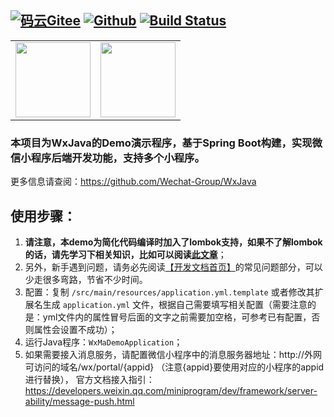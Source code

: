 [![码云Gitee](https://gitee.com/binary/weixin-java-miniapp-demo/badge/star.svg?theme=blue)](https://gitee.com/binary/weixin-java-miniapp-demo)
[![Github](http://github-svg-buttons.herokuapp.com/star.svg?user=binarywang&repo=weixin-java-miniapp-demo&style=flat&background=1081C1)](https://github.com/binarywang/weixin-java-miniapp-demo)
[![Build Status](https://travis-ci.org/binarywang/weixin-java-miniapp-demo.svg?branch=master)](https://travis-ci.org/binarywang/weixin-java-miniapp-demo)
-----------------------

<table align="center" cellspacing="0" cellpadding="0">
  <tbody>
    <tr>
			<td align="left" valign="middle">
        <a href="http://mp.weixin.qq.com/mp/homepage?__biz=MzI3MzAwMzk4OA==&hid=1&sn=f31af3bf562b116b061c9ab4edf70b61&scene=18#wechat_redirect" target="_blank">
				  <img height="120" src="https://gitee.com/binary/weixin-java-tools/raw/develop/images/qrcodes/mp.png">
        </a>
			</td>
			<td align="center" valign="middle">
				<a href="https://promotion.aliyun.com/ntms/act/qwbk.html?userCode=7makzf5h" target="_blank">
					<img height="120" src="https://gitee.com/binary/weixin-java-tools/raw/develop/images/banners/aliyun.jpg">
				</a>
			</td>
		</tr>
	</tbody>
</table>

### 本项目为WxJava的Demo演示程序，基于Spring Boot构建，实现微信小程序后端开发功能，支持多个小程序。
更多信息请查阅：https://github.com/Wechat-Group/WxJava

## 使用步骤：
1. **请注意，本demo为简化代码编译时加入了lombok支持，如果不了解lombok的话，请先学习下相关知识，比如可以阅读[此文章](https://mp.weixin.qq.com/s/cUc-bUcprycADfNepnSwZQ)**；
1. 另外，新手遇到问题，请务必先阅读[【开发文档首页】](https://github.com/Wechat-Group/WxJava/wiki)的常见问题部分，可以少走很多弯路，节省不少时间。
1. 配置：复制 `/src/main/resources/application.yml.template` 或者修改其扩展名生成 `application.yml` 文件，根据自己需要填写相关配置（需要注意的是：yml文件内的属性冒号后面的文字之前需要加空格，可参考已有配置，否则属性会设置不成功）；	
1. 运行Java程序：`WxMaDemoApplication`；
1. 如果需要接入消息服务，请配置微信小程序中的消息服务器地址：http://外网可访问的域名/wx/portal/{appid} （注意{appid}要使用对应的小程序的appid进行替换）， 官方文档接入指引：https://developers.weixin.qq.com/miniprogram/dev/framework/server-ability/message-push.html
	
